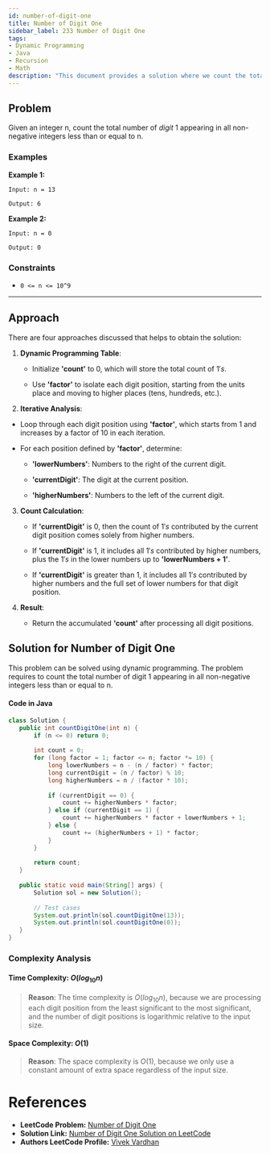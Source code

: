 ```yaml
---
id: number-of-digit-one
title: Number of Digit One
sidebar_label: 233 Number of Digit One
tags:
- Dynamic Programming
- Java
- Recursion
- Math
description: "This document provides a solution where we count the total number of digit $1$ appearing in all non-negative integers less than or equal to n."
---
```


## Problem

Given an integer n, count the total number of $digit$ 1 appearing in all non-negative integers less than or equal to n.

### Examples

**Example 1:**

```
Input: n = 13

Output: 6

```
**Example 2:**
```
Input: n = 0

Output: 0

```
### Constraints

- `0 <= n <= 10^9`

---
## Approach
There are four approaches discussed that helps to obtain the solution:

1. **Dynamic Programming Table**:
   
   - Initialize **'count'** to $0$, which will store the total count of $1's$.
     
   - Use **'factor'** to isolate each digit position, starting from the units place and moving to higher places (tens, hundreds, etc.).

3. **Iterative Analysis**:

  - Loop through each digit position using **'factor'**, which starts from $1$ and increases by a factor of $10$ in each iteration.
    
   - For each position defined by **'factor'**, determine:
     
     -  **'lowerNumbers'**: Numbers to the right of the current digit.
     
     -  **'currentDigit'**: The digit at the current position.
    
     -  **'higherNumbers'**: Numbers to the left of the current digit.
        
3. **Count Calculation**:
   
   - If **'currentDigit'** is $0$, then the count of $1's$ contributed by the current digit position comes solely from higher numbers.
     
   - If **'currentDigit'** is $1$, it includes all $1's$ contributed by higher numbers, plus the $1's$ in the lower numbers up to **'lowerNumbers + 1'**.
  
   - If **'currentDigit'** is greater than $1$, it includes all $1's$ contributed by higher numbers and the full set of lower numbers for that digit position.

4. **Result**:
     
   - Return the accumulated **'count'** after processing all digit positions.

## Solution for Number of Digit One

This problem can be solved using dynamic programming. The problem requires to count the total number of digit $1$ appearing in all non-negative integers less than or equal to n.

#### Code in Java
    
 ```java
class Solution {
    public int countDigitOne(int n) {
        if (n <= 0) return 0;
        
        int count = 0;
        for (long factor = 1; factor <= n; factor *= 10) {
            long lowerNumbers = n - (n / factor) * factor;
            long currentDigit = (n / factor) % 10;
            long higherNumbers = n / (factor * 10);
            
            if (currentDigit == 0) {
                count += higherNumbers * factor;
            } else if (currentDigit == 1) {
                count += higherNumbers * factor + lowerNumbers + 1;
            } else {
                count += (higherNumbers + 1) * factor;
            }
        }
        
        return count;
    }
    
    public static void main(String[] args) {
        Solution sol = new Solution();
        
        // Test cases
        System.out.println(sol.countDigitOne(13)); 
        System.out.println(sol.countDigitOne(0));  
    }
}

```

### Complexity Analysis

#### Time Complexity: $O(log_{10} n)$

> **Reason**: The time complexity is $O(log_{10} n)$, because we are processing each digit position from the least significant to the most significant, and the number of digit positions is logarithmic relative to the input size.

#### Space Complexity: $O(1)$

> **Reason**: The space complexity is $O(1)$, because we only use a constant amount of extra space regardless of the input size.

# References

- **LeetCode Problem:** [Number of Digit One](https://leetcode.com/problems/number-of-digit-one/description/)
- **Solution Link:** [Number of Digit One Solution on LeetCode](https://leetcode.com/problems/number-of-digit-one/solutions/)
- **Authors LeetCode Profile:** [Vivek Vardhan](https://leetcode.com/u/vivekvardhan43862/)
